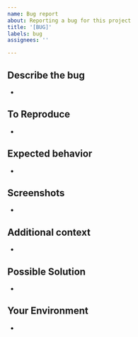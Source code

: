 ```yaml
---
name: Bug report
about: Reporting a bug for this project
title: '[BUG]'
labels: bug
assignees: ''

---
```



## Describe the bug
-

## To Reproduce
-

## Expected behavior
-

## Screenshots
-

## Additional context
-

## Possible Solution
-

## Your Environment
-
